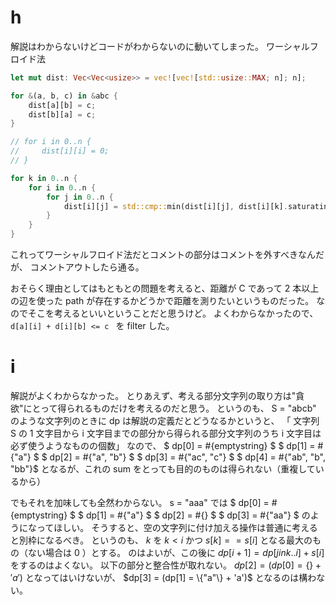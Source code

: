 # h
解説はわからないけどコードがわからないのに動いてしまった。
ワーシャルフロイド法
```rust
let mut dist: Vec<Vec<usize>> = vec![vec![std::usize::MAX; n]; n];

for &(a, b, c) in &abc {
    dist[a][b] = c;
    dist[b][a] = c;
}

// for i in 0..n {
//     dist[i][i] = 0;
// }

for k in 0..n {
    for i in 0..n {
        for j in 0..n {
            dist[i][j] = std::cmp::min(dist[i][j], dist[i][k].saturating_add(dist[k][j]))
        }
    }
}
```

これってワーシャルフロイド法だとコメントの部分はコメントを外すべきなんだが、
コメントアウトしたら通る。

おそらく理由としてはもともとの問題を考えると、距離が C であって 2 本以上の辺を使った path が存在するかどうかで距離を測りたいというものだった。
なのでそこを考えるといいということだと思うけど。
よくわからなかったので、 `d[a][i] + d[i][b] <= c ` を filter した。

# i
解説がよくわからなかった。
とりあえず、考える部分文字列の取り方は"貪欲"にとって得られるものだけを考えるのだと思う。
というのも、 S = "abcb" のような文字列のときに dp は解説の定義だとどうなるかというと、
「 文字列 S の 1 文字目から i 文字目までの部分から得られる部分文字列のうち i 文字目は必ず使うようなものの個数」
なので、
$ dp[0] = \#\{emptystring\} $
$ dp[1] = \#\{"a"\} $
$ dp[2] = \#\{"a", "b"\} $
$ dp[3] = \#\{"ac", "c"\} $
$ dp[4] = \#\{"ab", "b", "bb"\}$
となるが、これの sum をとっても目的のものは得られない（重複しているから）

でもそれを加味しても全然わからない。
s = "aaa" では
$ dp[0] = \#\{emptystring\} $
$ dp[1] = \#\{"a"\} $
$ dp[2] = \#\{\} $
$ dp[3] = \#\{"aa"\} $
のようになってほしい。
そうすると、空の文字列に付け加える操作は普通に考えると別枠になるべき。
というのも、
$k$ を $k < i$ かつ $s[k] == s[i]$ となる最大のもの（ない場合は $0$ ）とする。
のはよいが、この後に $dp[i+1] = dp[j in k..i] + s[i]$ をするのはよくない。
以下の部分と整合性が取れない。
$dp[2] = (dp[0] = \{\} + 'a')$ となってはいけないが、
$dp[3] = (dp[1] = \{"a"\} + 'a')$ となるのは構わない。

